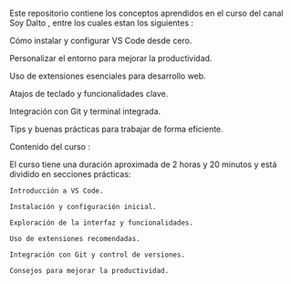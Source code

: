 Este repositorio contiene los conceptos aprendidos en el curso del canal Soy Dalto , entre los cuales estan los siguientes : 


  Cómo instalar y configurar VS Code desde cero.

  Personalizar el entorno para mejorar la productividad.

  Uso de extensiones esenciales para desarrollo web.

  Atajos de teclado y funcionalidades clave.

  Integración con Git y terminal integrada.

  Tips y buenas prácticas para trabajar de forma eficiente.​

Contenido del curso :

El curso tiene una duración aproximada de 2 horas y 20 minutos y está dividido en secciones prácticas:​

    Introducción a VS Code.

    Instalación y configuración inicial.

    Exploración de la interfaz y funcionalidades.

    Uso de extensiones recomendadas.

    Integración con Git y control de versiones.

    Consejos para mejorar la productividad.

